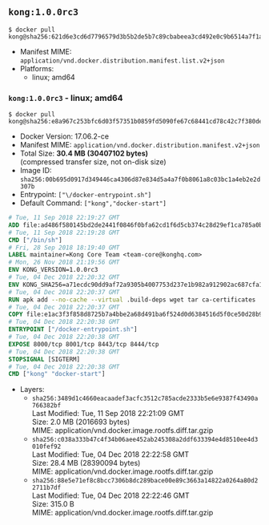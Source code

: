 ## `kong:1.0.0rc3`

```console
$ docker pull kong@sha256:621d6e3cd6d7796579d3b5b2de5b7c89cbabeea3cd492e0c9b6514a7f1a0bf07
```

-	Manifest MIME: `application/vnd.docker.distribution.manifest.list.v2+json`
-	Platforms:
	-	linux; amd64

### `kong:1.0.0rc3` - linux; amd64

```console
$ docker pull kong@sha256:e8a967c253bfc6d03f57351b0859fd5090fe67c68441cd78c42c7f380de55972
```

-	Docker Version: 17.06.2-ce
-	Manifest MIME: `application/vnd.docker.distribution.manifest.v2+json`
-	Total Size: **30.4 MB (30407102 bytes)**  
	(compressed transfer size, not on-disk size)
-	Image ID: `sha256:00b695d0917d349446ca4306d87e834d5a4a7f0b8061a8c03bc1a4eb2e2d307b`
-	Entrypoint: `["\/docker-entrypoint.sh"]`
-	Default Command: `["kong","docker-start"]`

```dockerfile
# Tue, 11 Sep 2018 22:19:27 GMT
ADD file:ad486f580145bd2de2441f0846f0bfa62cd1f6d5cb374c28d29ef1ca785a0bbc in / 
# Tue, 11 Sep 2018 22:19:28 GMT
CMD ["/bin/sh"]
# Fri, 28 Sep 2018 18:19:40 GMT
LABEL maintainer=Kong Core Team <team-core@konghq.com>
# Mon, 26 Nov 2018 21:19:56 GMT
ENV KONG_VERSION=1.0.0rc3
# Tue, 04 Dec 2018 22:20:32 GMT
ENV KONG_SHA256=a71ecdc90dd9af72a9305b4007753d237e1b982a912902ac687cfa119cac865e
# Tue, 04 Dec 2018 22:20:37 GMT
RUN apk add --no-cache --virtual .build-deps wget tar ca-certificates 	&& apk add --no-cache libgcc openssl pcre perl tzdata curl 	&& wget -O kong.tar.gz "https://bintray.com/kong/kong-community-edition-alpine-tar/download_file?file_path=kong-community-edition-$KONG_VERSION.apk.tar.gz" 	&& echo "$KONG_SHA256 *kong.tar.gz" | sha256sum -c - 	&& tar -xzf kong.tar.gz -C /tmp 	&& rm -f kong.tar.gz 	&& cp -R /tmp/usr / 	&& rm -rf /tmp/usr 	&& cp -R /tmp/etc / 	&& rm -rf /tmp/etc 	&& apk del .build-deps 	&& mkdir -p "/usr/local/kong" 	&& chgrp -R 0 "/usr/local/kong" 	&& chmod -R g=u "/usr/local/kong"
# Tue, 04 Dec 2018 22:20:37 GMT
COPY file:e1ac3f3f858d8725b7a4bbe2a68d491ba6f524d0d6384516d5f0ce50d28b9fda in /docker-entrypoint.sh 
# Tue, 04 Dec 2018 22:20:38 GMT
ENTRYPOINT ["/docker-entrypoint.sh"]
# Tue, 04 Dec 2018 22:20:38 GMT
EXPOSE 8000/tcp 8001/tcp 8443/tcp 8444/tcp
# Tue, 04 Dec 2018 22:20:38 GMT
STOPSIGNAL [SIGTERM]
# Tue, 04 Dec 2018 22:20:38 GMT
CMD ["kong" "docker-start"]
```

-	Layers:
	-	`sha256:3489d1c4660eacaadef3acfc3512c785acde2333b5e6e9387f43490a766382bf`  
		Last Modified: Tue, 11 Sep 2018 22:21:09 GMT  
		Size: 2.0 MB (2016693 bytes)  
		MIME: application/vnd.docker.image.rootfs.diff.tar.gzip
	-	`sha256:c038a333b47c4f34b06aee452ab245308a2ddf633394e4d8510ee4d3010fef92`  
		Last Modified: Tue, 04 Dec 2018 22:22:58 GMT  
		Size: 28.4 MB (28390094 bytes)  
		MIME: application/vnd.docker.image.rootfs.diff.tar.gzip
	-	`sha256:88e5e71ef8c8bcc7306b8dc289bace00e89c3663a14822a0264a80d22711b7df`  
		Last Modified: Tue, 04 Dec 2018 22:22:46 GMT  
		Size: 315.0 B  
		MIME: application/vnd.docker.image.rootfs.diff.tar.gzip
